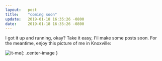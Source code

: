 ```yaml
---
layout:   post
title:    "coming soon"
update:   2019-01-18 16:35:26 -0800
date:     2019-01-18 16:35:26 -0800
---
```

I got it up and running, okay? Take it easy, I'll make some posts soon. For
the meantime, enjoy this picture of me in Knoxville:
<br />

![it-me]({{site.url}}/_img/et_bike_knoxville.jpg){: .center-image }
